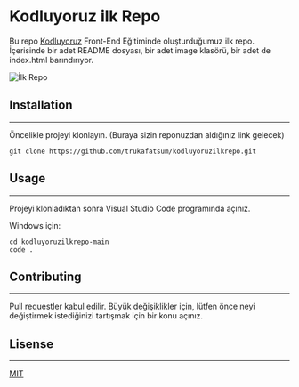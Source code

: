 # Kodluyoruz ilk Repo

Bu repo [Kodluyoruz](https://www.kodluyoruz.org/) Front-End Eğitiminde oluşturduğumuz ilk repo. İçerisinde bir adet README dosyası, bir adet image klasörü, bir adet de index.html barındırıyor.

![İlk Repo]()

## Installation
***
Öncelikle projeyi klonlayın. (Buraya sizin reponuzdan aldığınız link gelecek)

```
git clone https://github.com/trukafatsum/kodluyoruzilkrepo.git
```

## Usage
***
Projeyi klonladıktan sonra Visual Studio Code programında açınız.

Windows için:
```code
cd kodluyoruzilkrepo-main
code .
```

## Contributing
***
Pull requestler kabul edilir. Büyük değişiklikler için, lütfen önce neyi değiştirmek istediğinizi tartışmak için bir konu açınız.

## Lisense
***
[MIT](https://choosealicense.com/licenses/mit/)
